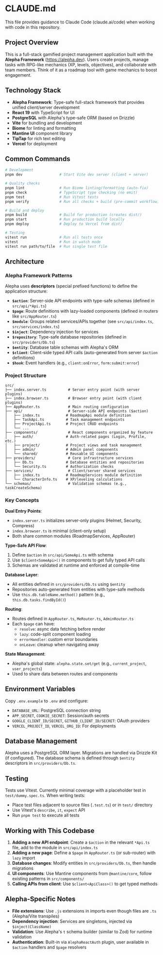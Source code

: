 # CLAUDE.md

This file provides guidance to Claude Code (claude.ai/code) when working with code in this repository.

## Project Overview

This is a full-stack gamified project management application built with the **Alepha Framework** (https://alepha.dev). Users create projects, manage tasks with RPG-like mechanics (XP, levels, objectives), and collaborate with team members. Think of it as a roadmap tool with game mechanics to boost engagement.

## Technology Stack

- **Alepha Framework**: Type-safe full-stack framework that provides unified client/server development
- **React 19** with TypeScript for UI
- **PostgreSQL** with Alepha's type-safe ORM (based on Drizzle)
- **Vite** for bundling and development
- **Biome** for linting and formatting
- **Mantine UI** component library
- **TipTap** for rich text editing
- **Vercel** for deployment

## Common Commands

```bash
# Development
pnpm dev                 # Start Vite dev server (client + server)

# Quality checks
pnpm lint                # Run Biome linting/formatting (auto-fix)
pnpm check               # TypeScript type checking (no emit)
pnpm test                # Run Vitest tests
pnpm verify              # Run all checks + build (pre-commit workflow)

# Build and deploy
pnpm build               # Build for production (creates dist/)
pnpm start               # Run production build locally
pnpm deploy              # Deploy to Vercel from dist/

# Testing
vitest run               # Run all tests once
vitest                   # Run in watch mode
vitest run path/to/file  # Run single test file
```

## Architecture

### Alepha Framework Patterns

Alepha uses **descriptors** (special prefixed functions) to define the application structure:

- **`$action`**: Server-side API endpoints with type-safe schemas (defined in `src/api/*Api.ts`)
- **`$page`**: Route definitions with lazy-loaded components (defined in routers like `src/AppRouter.ts`)
- **`$module`**: Groups related services/APIs together (see `src/api/index.ts`, `src/services/index.ts`)
- **`$inject`**: Dependency injection for services
- **`$repository`**: Type-safe database repositories (defined in `src/providers/Db.ts`)
- **`$entity`**: Database table schemas with Alepha's ORM
- **`$client`**: Client-side typed API calls (auto-generated from server `$action` definitions)
- **`$hook`**: Event handlers (e.g., `client:onError`, `form:submit:error`)

### Project Structure

```
src/
├── index.server.ts          # Server entry point (with server plugins)
├── index.browser.ts         # Browser entry point (with client plugins)
├── AppRouter.ts             # Main routing configuration
├── api/                     # Server-side API endpoints ($action)
│   ├── index.ts            # RoadmapApi module definition
│   ├── TaskApi.ts          # Task management endpoints
│   ├── ProjectApi.ts       # Project CRUD endpoints
│   └── ...
├── components/              # React components organized by feature
│   ├── auth/               # Auth-related pages (Login, Profile, etc.)
│   ├── project/            # Project views and task management
│   ├── admin/              # Admin panel components
│   └── shared/             # Reusable UI components
├── providers/               # Core infrastructure services
│   ├── Db.ts               # Database entities and repositories
│   └── Security.ts         # Authorization checks
├── services/                # Client/server shared services
│   ├── index.ts            # RoadmapServices module definition
│   └── CharacterInfo.ts    # XP/leveling calculations
└── schemas/                 # Validation schemas (e.g., taskCreateSchema)
```

### Key Concepts

**Dual Entry Points**:
- `index.server.ts` initializes server-only plugins (Helmet, Security, Compress)
- `index.browser.ts` is minimal (client-only setup)
- Both share common modules (RoadmapServices, AppRouter)

**Type-Safe API Flow**:
1. Define `$action` in `src/api/SomeApi.ts` with schema
2. Use `$client<SomeApi>()` in components to get fully typed API calls
3. Schemas are validated at runtime and enforced at compile-time

**Database Layer**:
- All entities defined in `src/providers/Db.ts` using `$entity`
- Repositories auto-generated from entities with type-safe methods
- Use `this.db.tableName.method()` pattern (e.g., `this.db.tasks.findById()`)

**Routing**:
- Routes defined in `AppRouter.ts`, `MeRouter.ts`, `AdminRouter.ts`
- Each `$page` can have:
  - `resolve`: async data fetching before render
  - `lazy`: code-split component loading
  - `errorHandler`: custom error boundaries
  - `onLeave`: cleanup when navigating away

**State Management**:
- Alepha's global state: `alepha.state.set/get` (e.g., `current_project`, `user_projects`)
- Used to share data between routes and components

## Environment Variables

Copy `.env.example` to `.env` and configure:

- `DATABASE_URL`: PostgreSQL connection string
- `APP_SECRET`, `COOKIE_SECRET`: Session/auth secrets
- `GOOGLE_CLIENT_ID/SECRET`, `GITHUB_CLIENT_ID/SECRET`: OAuth providers
- `VERCEL_PROJECT_ID`, `VERCEL_ORG_ID`: For deployments

## Database Management

Alepha uses a PostgreSQL ORM layer. Migrations are handled via Drizzle Kit (if configured). The database schema is defined through `$entity` descriptors in `src/providers/Db.ts`.

## Testing

Tests use Vitest. Currently minimal coverage with a placeholder test in `test/dummy.spec.ts`. When writing tests:
- Place test files adjacent to source files (`.test.ts`) or in `test/` directory
- Use Vitest's `describe`, `it`, `expect` API
- Run `pnpm test` to execute all tests

## Working with This Codebase

1. **Adding a new API endpoint**: Create a `$action` in the relevant `*Api.ts` file, add to the module in `src/api/index.ts`
2. **Adding a new page**: Define a `$page` in `AppRouter.ts` (or sub-router) with `lazy` import
3. **Database changes**: Modify entities in `src/providers/Db.ts`, then handle migrations
4. **UI components**: Use Mantine components from `@mantine/core`, follow existing patterns in `src/components/`
5. **Calling APIs from client**: Use `$client<ApiClass>()` to get typed methods

## Alepha-Specific Notes

- **File extensions**: Use `.js` extensions in imports even though files are `.ts` (Alepha/Vite transpiles)
- **Dependency injection**: Services are singletons, injected via `$inject(ClassName)`
- **Validation**: Use Alepha's `t` schema builder (similar to Zod) for runtime validation
- **Authentication**: Built-in via `AlephaReactAuth` plugin, user available in `$action` handlers and `$page` resolvers
